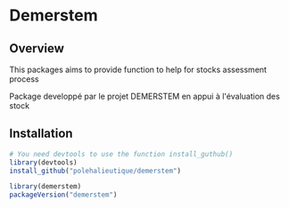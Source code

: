 # Demerstem

## Overview

This packages aims to provide function to help for stocks assessment process

Package developpé par le projet DEMERSTEM en appui à l'évaluation des stock

## Installation

```r
# You need devtools to use the function install_guthub()
library(devtools)
install_github("polehalieutique/demerstem")

library(demerstem)
packageVersion("demerstem")
```
